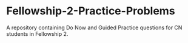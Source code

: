 # Fellowship-2-Practice-Problems
A repository containing Do Now and Guided Practice questions for CN students in Fellowship 2.
